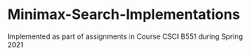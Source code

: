 # Minimax-Search-Implementations
Implemented as part of assignments in Course CSCI B551 during Spring 2021
